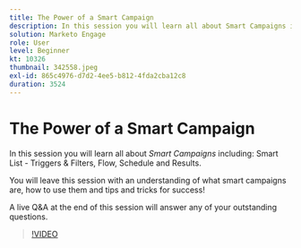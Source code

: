 ```yaml
---
title: The Power of a Smart Campaign
description: In this session you will learn all about Smart Campaigns including Smart List - Triggers & Filters, Flow, Schedule and Results.
solution: Marketo Engage
role: User
level: Beginner
kt: 10326
thumbnail: 342558.jpeg
exl-id: 865c4976-d7d2-4ee5-b812-4fda2cba12c8
duration: 3524
---
```

# The Power of a Smart Campaign

In this session you will learn all about *Smart Campaigns* including: Smart List - Triggers & Filters, Flow, Schedule and Results.

You will leave this session with an understanding of what smart campaigns are, how to use them and tips and tricks for success!

A live Q&A at the end of this session will answer any of your outstanding questions.

>[!VIDEO](https://video.tv.adobe.com/v/342558/?quality=12&learn=on)
